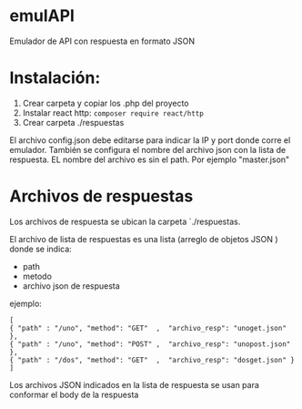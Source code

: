 # emulAPI
Emulador de API con respuesta en formato JSON

# Instalación: #
1. Crear carpeta y copiar los .php del proyecto
1. Instalar react http: `composer require react/http`
1. Crear carpeta ./respuestas

El archivo config.json debe editarse para indicar la IP y port donde corre el emulador.
También se configura el nombre del archivo json con la lista de respuesta. EL nombre del archivo es sin el path. Por ejemplo "master.json"

# Archivos de respuestas #
Los archivos de respuesta se ubican la carpeta `./respuestas.

El archivo de lista de respuestas es una lista (arreglo de objetos JSON ) donde se indica:

- path
- metodo
- archivo json de respuesta


ejemplo:

    [
    { "path" : "/uno", "method": "GET"  ,  "archivo_resp": "unoget.json" },
    { "path" : "/uno", "method": "POST" ,  "archivo_resp": "unopost.json" },
    { "path" : "/dos", "method": "GET"  ,  "archivo_resp": "dosget.json" }
    ]
Los archivos JSON indicados en la lista de respuesta se usan para conformar el body de la respuesta
